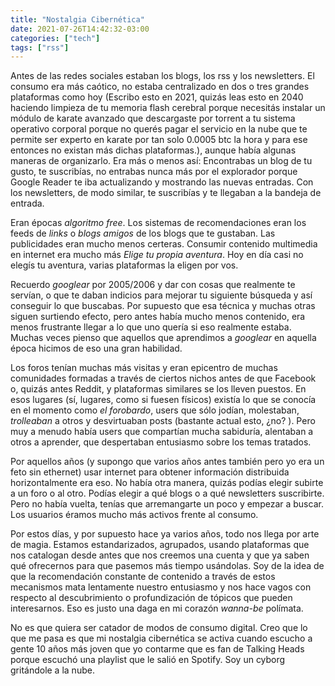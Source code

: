 ```yaml
---
title: "Nostalgia Cibernética"
date: 2021-07-26T14:42:32-03:00
categories: ["tech"]
tags: ["rss"]
---
```


Antes de las redes sociales estaban los blogs, los rss y los newsletters. El consumo era más caótico, no estaba centralizado en dos o tres grandes plataformas como hoy (Escribo esto en 2021, quizás leas esto en 2040 haciendo limpieza de tu memoria flash cerebral porque necesitás instalar un módulo de karate avanzado que descargaste por torrent a tu sistema operativo corporal porque no querés pagar el servicio en la nube que te permite ser experto en karate por tan solo 0.0005 btc la hora y para ese entonces no existan más dichas plataformas.), aunque había algunas maneras de organizarlo. Era más o menos así: Encontrabas un blog de tu gusto, te suscribías, no entrabas nunca más por el explorador porque Google Reader te iba actualizando y mostrando las nuevas entradas. Con los newsletters, de modo similar, te suscribías y te llegaban a la bandeja de entrada.

Eran épocas _algoritmo free_. Los sistemas de recomendaciones eran los feeds de _links_ o _blogs amigos_ de los blogs que te gustaban. Las publicidades eran mucho menos certeras. Consumir contenido multimedia en internet era mucho más _Elige tu propia aventura_. Hoy en día casi no elegís tu aventura, varias plataformas la eligen por vos. 

Recuerdo _googlear_ por 2005/2006 y dar con cosas que realmente te servían, o que te daban indicios para mejorar tu siguiente búsqueda y así conseguir lo que buscabas. Por supuesto que esa técnica y muchas otras siguen surtiendo efecto, pero antes había mucho menos contenido, era menos frustrante llegar a lo que uno quería si eso realmente estaba. Muchas veces pienso que aquellos que aprendimos a _googlear_ en aquella época hicimos de eso una gran habilidad. 

Los foros tenían muchas más visitas y eran epicentro de muchas comunidades formadas a través de ciertos nichos antes de que Facebook o, quizás antes Reddit, y plataformas similares se los lleven puestos. En esos lugares (sí, lugares, como si fuesen físicos) existía lo que se conocía en el momento como _el forobardo_, users que sólo jodían, molestaban, _trolleaban_ a otros y desvirtuaban posts (bastante actual esto, ¿no? ). Pero muy a menudo había users que compartían mucha sabiduría, alentaban a otros a aprender, que despertaban entusiasmo sobre los temas tratados. 

Por aquellos años (y supongo que varios años antes también pero yo era un feto sin ethernet) usar internet para obtener información distribuida horizontalmente era eso. No había otra manera, quizás podías elegir subirte a un foro o al otro. Podías elegir a qué blogs o a qué newsletters suscribirte. Pero no había vuelta, tenías que arremangarte un poco y empezar a buscar. Los usuarios éramos mucho más activos frente al consumo.

Por estos días, y por supuesto hace ya varios años, todo nos llega por arte de magia. Estamos estandarizados, agrupados, usando plataformas que nos catalogan desde antes que nos creemos una cuenta y que ya saben qué ofrecernos para que pasemos más tiempo usándolas. Soy de la idea de que la recomendación constante de contenido a través de estos mecanismos mata lentamente nuestro entusiasmo y nos hace vagos con respecto al descubrimiento o profundización de tópicos que pueden interesarnos. Eso es justo una daga en mi corazón _wanna-be_ polímata. 

No es que quiera ser catador de modos de consumo digital. Creo que lo que me pasa es que mi nostalgia cibernética se activa cuando escucho a gente 10 años más joven que yo contarme que es fan de Talking Heads porque escuchó una playlist que le salió en Spotify. Soy un cyborg gritándole a la nube. 
